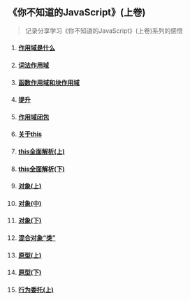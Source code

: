 ## 《你不知道的JavaScript》(上卷)

> 记录分享学习《你不知道的JavaScript》(上卷)系列的感悟

1. #### [作用域是什么](https://jayconscious.github.io/blog/book/dontknowjs/scope&closure/scope.html)
2. #### [词法作用域](https://jayconscious.github.io/blog/book/dontknowjs/scope&closure/lexingscope.html)
3. #### [函数作用域和块作用域](https://jayconscious.github.io/blog/book/dontknowjs/scope&closure/fnblockscope.html)
4. #### [提升](https://jayconscious.github.io/blog/book/dontknowjs/scope&closure/hoisting.html)
5. #### [作用域闭包](https://jayconscious.github.io/blog/book/dontknowjs/scope&closure/scopeclosure.html)

6. #### [关于this](https://jayconscious.github.io/blog/book/dontknowjs/sthis&objectproto/aboutthis.html)
7. #### [this全面解析(上)](https://jayconscious.github.io/blog/book/dontknowjs/sthis&objectproto/analysisthis1.html)
8. #### [this全面解析(下)](https://jayconscious.github.io/blog/book/dontknowjs/sthis&objectproto/analysisthis2.html)
9. #### [对象(上)](https://jayconscious.github.io/blog/book/dontknowjs/sthis&objectproto/object1.html)
10. #### [对象(中)](https://jayconscious.github.io/blog/book/dontknowjs/sthis&objectproto/object2.html)
11. #### [对象(下)](https://jayconscious.github.io/blog/book/dontknowjs/sthis&objectproto/object3.html)

12. #### [混合对象“类”](https://jayconscious.github.io/blog/book/dontknowjs/sthis&objectproto/mixedobjects.html)
13. #### [原型(上)](https://jayconscious.github.io/blog/book/dontknowjs/sthis&objectproto/prototype1.html)
14. #### [原型(下)](https://jayconscious.github.io/blog/book/dontknowjs/sthis&objectproto/prototype2.html)

15. #### [行为委托(上)](https://jayconscious.github.io/blog/book/dontknowjs/sthis&objectproto/actiontrust1.html)



